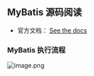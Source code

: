 ## MyBatis 源码阅读
* 官方文档： [See the docs](http://mybatis.github.io/mybatis-3)
### MyBatis 执行流程
![image.png](https://p1-juejin.byteimg.com/tos-cn-i-k3u1fbpfcp/58853c11b6c64138a34847b7d730e0bc~tplv-k3u1fbpfcp-watermark.image)
